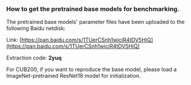 ### How to get the pretrained base models for benchmarking.

The pretrained base models' parameter files have been uploaded to the following Baidu netdisk:

Link: [https://pan.baidu.com/s/1TUerCSnh1wiciR4tDV5HiQ](https://pan.baidu.com/s/1TUerCSnh1wiciR4tDV5HiQ)

Extraction code: **2yuq**

For CUB200, if you want to reproduce the base model, please load a ImageNet-pretrained ResNet18 model for initialization.
